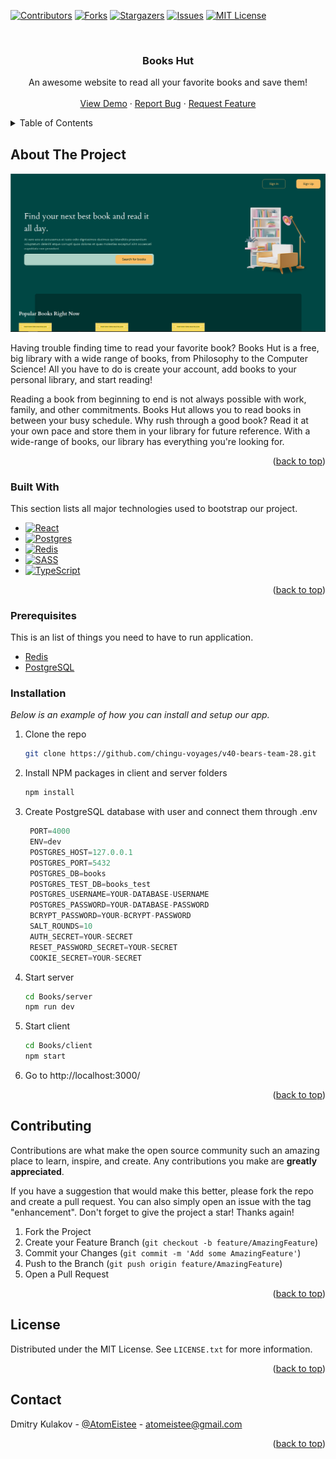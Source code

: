 
<a name="readme-top"></a>



<!-- PROJECT SHIELDS -->
<!--
*** I'm using markdown "reference style" links for readability.
*** Reference links are enclosed in brackets [ ] instead of parentheses ( ).
*** See the bottom of this document for the declaration of the reference variables
*** for contributors-url, forks-url, etc. This is an optional, concise syntax you may use.
*** https://www.markdownguide.org/basic-syntax/#reference-style-links
-->
[![Contributors][contributors-shield]][contributors-url]
[![Forks][forks-shield]][forks-url]
[![Stargazers][stars-shield]][stars-url]
[![Issues][issues-shield]][issues-url]
[![MIT License][license-shield]][license-url]



<!-- PROJECT LOGO -->
<br />
<div align="center">
  <!-- logo link
   <a href="https://github.com/chingu-voyages/v40-bears-team-28">
    <img src="images/logo.png" alt="Logo" width="80" height="80">
   </a>
   -->

  <h3 align="center">Books Hut</h3>

  <p align="center">
    An awesome website to read all your favorite books and save them!
    <br />
    <!-- <a href="https://github.com/chingu-voyages/v40-bears-team-28"><strong>Explore the docs »</strong></a>
    <br /> -->
    <br />
    <a href="https://github.com/chingu-voyages/v40-bears-team-28">View Demo</a>
    ·
    <a href="https://github.com/chingu-voyages/v40-bears-team-28/issues">Report Bug</a>
    ·
    <a href="https://github.com/chingu-voyages/v40-bears-team-28/issues">Request Feature</a>
  </p>
</div>



<!-- TABLE OF CONTENTS -->
<details>
  <summary>Table of Contents</summary>
  <ol>
    <li>
      <a href="#about-the-project">About The Project</a>
      <ul>
        <li><a href="#built-with">Built With</a></li>
      </ul>
    </li>
        <li><a href="#prerequisites">Prerequisites</a></li>
        <li><a href="#installation">Installation</a></li>
    <li><a href="#contributing">Contributing</a></li>
    <li><a href="#license">License</a></li>
    <li><a href="#contact">Contact</a></li>
  </ol>
</details>



<!-- ABOUT THE PROJECT -->
## About The Project

[![Product Name Screen Shot][product-screenshot]](https://example.com)

Having trouble finding time to read your favorite book? Books Hut is a free, big library with a wide range of books, from Philosophy to the Computer Science! All you have to do is create your account, add books to your personal library, and start reading!

Reading a book from beginning to end is not always possible with work, family, and other commitments. Books Hut allows you to read books in between your busy schedule. Why rush through a good book? Read it at your own pace and store them in your library for future reference. With a wide-range of books, our library has everything you're looking for.

<p align="right">(<a href="#readme-top">back to top</a>)</p>



### Built With

This section lists all major technologies used to bootstrap our project.

* [![React][React.js]][React-url]
* [![Postgres][Postgres-shield]][Postgres-url]
* [![Redis][Redis-shield]][Redis-url]
* [![SASS][SASS-shield]][SASS-url]
* [![TypeScript][TypeScript-shield]][TypeScript-url]

<p align="right">(<a href="#readme-top">back to top</a>)</p>

### Prerequisites

This is an list of things you need to have to run application.
* <a href="https://redis.io/docs/getting-started/">Redis</a>
* <a href="https://www.postgresql.org/download/">PostgreSQL</a>
  

### Installation

_Below is an example of how you can install and setup our app._

1. Clone the repo
   ```sh
   git clone https://github.com/chingu-voyages/v40-bears-team-28.git
   ```
2. Install NPM packages in client and server folders
   ```sh
   npm install
   ```
3. Create PostgreSQL database with user and connect them through .env 
   ```js
    PORT=4000
    ENV=dev
    POSTGRES_HOST=127.0.0.1
    POSTGRES_PORT=5432
    POSTGRES_DB=books
    POSTGRES_TEST_DB=books_test
    POSTGRES_USERNAME=YOUR-DATABASE-USERNAME
    POSTGRES_PASSWORD=YOUR-DATABASE-PASSWORD
    BCRYPT_PASSWORD=YOUR-BCRYPT-PASSWORD
    SALT_ROUNDS=10
    AUTH_SECRET=YOUR-SECRET
    RESET_PASSWORD_SECRET=YOUR-SECRET
    COOKIE_SECRET=YOUR-SECRET
   ```
4. Start server
   ```sh
   cd Books/server
   npm run dev
   ```
5. Start client
   ```sh
   cd Books/client
   npm start
   ```
5. Go to http://localhost:3000/
<p align="right">(<a href="#readme-top">back to top</a>)</p>



<!-- CONTRIBUTING -->
## Contributing

Contributions are what make the open source community such an amazing place to learn, inspire, and create. Any contributions you make are **greatly appreciated**.

If you have a suggestion that would make this better, please fork the repo and create a pull request. You can also simply open an issue with the tag "enhancement".
Don't forget to give the project a star! Thanks again!

1. Fork the Project
2. Create your Feature Branch (`git checkout -b feature/AmazingFeature`)
3. Commit your Changes (`git commit -m 'Add some AmazingFeature'`)
4. Push to the Branch (`git push origin feature/AmazingFeature`)
5. Open a Pull Request

<p align="right">(<a href="#readme-top">back to top</a>)</p>



<!-- LICENSE -->
## License

Distributed under the MIT License. See `LICENSE.txt` for more information.

<p align="right">(<a href="#readme-top">back to top</a>)</p>



<!-- CONTACT -->
## Contact

Dmitry Kulakov - [@AtomEistee](https://twitter.com/AtomEistee) - atomeistee@gmail.com


<p align="right">(<a href="#readme-top">back to top</a>)</p>






<!-- MARKDOWN LINKS & IMAGES -->
<!-- https://www.markdownguide.org/basic-syntax/#reference-style-links -->
[contributors-shield]: https://img.shields.io/github/contributors/chingu-voyages/v40-bears-team-28.svg?style=for-the-badge
[contributors-url]: https://github.com/chingu-voyages/v40-bears-team-28/graphs/contributors
[forks-shield]: https://img.shields.io/github/forks/chingu-voyages/v40-bears-team-28.svg?style=for-the-badge
[forks-url]: https://github.com/chingu-voyages/v40-bears-team-28/network/members
[stars-shield]: https://img.shields.io/github/stars/chingu-voyages/v40-bears-team-28.svg?style=for-the-badge
[stars-url]: https://github.com/chingu-voyages/v40-bears-team-28/stargazers
[issues-shield]: https://img.shields.io/github/issues/chingu-voyages/v40-bears-team-28.svg?style=for-the-badge
[issues-url]: https://github.com/chingu-voyages/v40-bears-team-28/issues
[license-shield]: https://img.shields.io/github/license/chingu-voyages/v40-bears-team-28.svg?style=for-the-badge
[license-url]: https://github.com/chingu-voyages/v40-bears-team-28/blob/master/LICENSE.txt
[linkedin-shield]: https://img.shields.io/badge/-LinkedIn-black.svg?style=for-the-badge&logo=linkedin&colorB=555
[linkedin-url]: https://linkedin.com/in/othneildrew
[product-screenshot]: images/product-screenshot.png
[React.js]: https://img.shields.io/badge/React-20232A?style=for-the-badge&logo=react&logoColor=61DAFB
[React-url]: https://reactjs.org/
[Postgres-shield]: https://img.shields.io/badge/postgres-%23316192.svg?style=for-the-badge&logo=postgresql&logoColor=white
[Postgres-url]: https://www.postgresql.org/
[Redis-shield]: https://img.shields.io/badge/redis-%23DD0031.svg?style=for-the-badge&logo=redis&logoColor=white
[Redis-url]: https://redis.io/
[SASS-shield]: https://img.shields.io/badge/SASS-hotpink.svg?style=for-the-badge&logo=SASS&logoColor=white
[SASS-url]: https://sass-lang.com/
[TypeScript-shield]: https://img.shields.io/badge/typescript-%23007ACC.svg?style=for-the-badge&logo=typescript&logoColor=white
[TypeScript-url]: https://www.typescriptlang.org/

